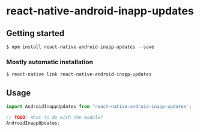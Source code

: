 # react-native-android-inapp-updates

## Getting started

`$ npm install react-native-android-inapp-updates --save`

### Mostly automatic installation

`$ react-native link react-native-android-inapp-updates`

## Usage
```javascript
import AndroidInappUpdates from 'react-native-android-inapp-updates';

// TODO: What to do with the module?
AndroidInappUpdates;
```
